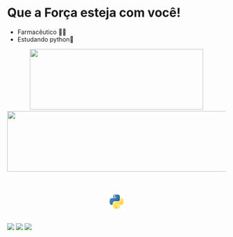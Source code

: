 # Que a Força esteja com você!

- Farmacêutico 💊🧬
- Estudando python🐍

<div align="center">
  <a href="https://github.com/grpfs/grpfs.git">
  <img height="140em" width="400px" src="https://github-readme-stats.vercel.app/api?username=grpfs&show_icons=true&theme=dark&include_all_commits=true&count_private=true"/>
  <img height="140em" width="600px" src="https://github-readme-stats.vercel.app/api/top-langs/?username=grpfs&layout=compact&langs_count=7&theme=dark"/>
</div>
  
  ##
  <div align="center">
    <style="display: inline_block"><br>
    <img align="center" alt="Gustavo-Python" height="40" width="40" src="https://raw.githubusercontent.com/devicons/devicon/master/icons/python/python-original.svg">
</div>
  
  ##
 <a href="https://instagram.com/guhfarm" target="_blank"><img src="https://img.shields.io/badge/-Instagram-%23E4405F?style=for-the-badge&logo=instagram&logoColor=white" target="_blank"></a> 
  <a href = "mailto:contatogustavorodriguesbb@gmail.com"><img src="https://img.shields.io/badge/-Gmail-%23333?style=for-the-badge&logo=gmail&logoColor=white" target="_blank"></a>
  <a href="https://www.linkedin.com/in/gustavo-rodrigues-891646203" target="_blank"><img src="https://img.shields.io/badge/-LinkedIn-%230077B5?style=for-the-badge&logo=linkedin&logoColor=white" target="_blank"></a> 

    
